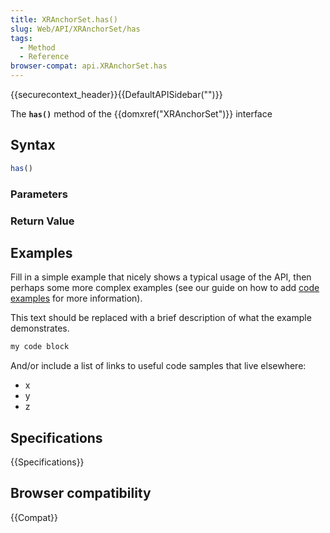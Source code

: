 ```yaml
---
title: XRAnchorSet.has()
slug: Web/API/XRAnchorSet/has
tags:
  - Method
  - Reference
browser-compat: api.XRAnchorSet.has
---
```

{{securecontext_header}}{{DefaultAPISidebar("")}}

The **`has()`** method of the {{domxref("XRAnchorSet")}} interface 

## Syntax

```js
has()
```

### Parameters



### Return Value



## Examples

Fill in a simple example that nicely shows a typical usage of the API, then perhaps some more complex examples (see our guide on how to add [code examples](/en-US/docs/MDN/Contribute/Structures/Code_examples) for more information).

This text should be replaced with a brief description of what the example demonstrates.

```js
my code block
```

And/or include a list of links to useful code samples that live elsewhere:

*   x
*   y
*   z

## Specifications

{{Specifications}}

## Browser compatibility

{{Compat}}

